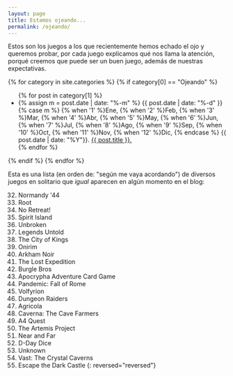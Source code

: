 ```yaml
---
layout: page
title: Estamos ojeando...
permalink: /ojeando/
---
```



Estos son los juegos a los que recientemente hemos echado el ojo y queremos
probar, por cada juego explicamos qué nos llama la atención, porqué creemos
que puede ser un buen juego, además de nuestras expectativas.


{% for category in site.categories %}
{% if category[0] == "Ojeando" %}
<ul>
{% for post in category[1] %}
<li>
    {% assign m = post.date | date: "%-m" %}
    {{ post.date | date: "%-d" }}
    {% case m %}
    {% when '1' %}Ene,
    {% when '2' %}Feb,
    {% when '3' %}Mar,
    {% when '4' %}Abr,
    {% when '5' %}May,
    {% when '6' %}Jun,
    {% when '7' %}Jul,
    {% when '8' %}Ago,
    {% when '9' %}Sep,
    {% when '10' %}Oct,
    {% when '11' %}Nov,
    {% when '12' %}Dic,
    {% endcase %}
    {{ post.date | date: "%Y"}}. <a href="{{ post.url }}">{{ post.title }}.</a>
</li>
{% endfor %}
</ul>
{% endif %}
{% endfor %}

Esta es una lista (en orden de: "según me vaya acordando") de diversos juegos
en solitario que *igual* aparecen en algún momento en el blog:

32. Normandy '44
31. Root
30. No Retreat!
29. Spirit Island
28. Unbroken
27. Legends Untold
26. The City of Kings
25. Onirim
24. Arkham Noir
23. The Lost Expedition
22. Burgle Bros
21. Apocrypha Adventure Card Game
20. Pandemic: Fall of Rome
18. Volfyrion
17. Dungeon Raiders
15. Agricola
14. Caverna: The Cave Farmers
13. A4 Quest
12. The Artemis Project
11. Near and Far
8. D-Day Dice
7. Unknown
5. Vast: The Crystal Caverns
4. Escape the Dark Castle
{: reversed="reversed"}
